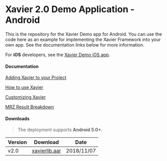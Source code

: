 # Xavier 2.0 Demo Application - Android
This is the repository for the Xavier Demo app for Android. You can use the code here as an example for implementing the Xavier Framework into your own app.
See the documentation links below for more information.

For **iOS** developers, see the [Xavier Demo iOS app](https://github.com/BlackSharkTech/xavier-demo-ios).

#### Documentation

[Adding Xavier to your Project](https://github.com/BlackSharkTech/xavier-demo-android/blob/master/documentation/adding_xavier_to_your_app.md)

[How to use Xavier](https://github.com/BlackSharkTech/xavier-demo-android/blob/master/documentation/how_to_use_xavier.md)

[Customizing Xavier](https://github.com/BlackSharkTech/xavier-demo-android/blob/master/documentation/customization.md)

[MRZ Result Breakdown](https://github.com/BlackSharkTech/xavier-demo-android/blob/master/documentation/result_data_breakdown.md)

#### Downloads
> The deployment supports **Android 5.0+**.

| Version | Download | Date |
|---------|----------|------|
| v2.0 | [xavierlib.aar](https://github.com/BlackSharkTech/xavier-demo-android/blob/master/xavier-demo/app/libs/xavierlib.aar) | 2018/11/07 |
